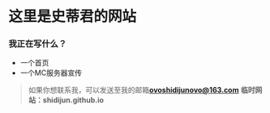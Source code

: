 # 这里是史蒂君的网站
### 我正在写什么？
- 一个首页
- 一个MC服务器宣传
> 如果你想联系我，可以发送至我的邮箱**ovoshidijunovo@163.com**
>**临时网站：shidijun.github.io**
